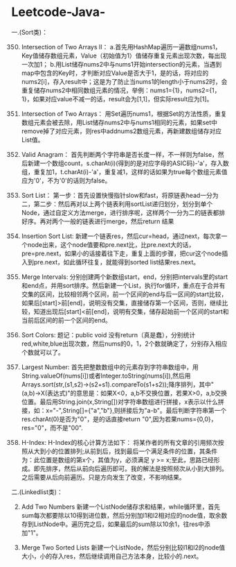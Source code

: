 # Leetcode-Java-
一.(Sort类)：

350. Intersection of Two Arrays II：
a.首先用HashMap遍历一遍数组nums1，Key值储存数组元素，Value（初始值为1）值储存重复元素出现次数，每出现一次加1；
b.用List储存nums2中与nums1开始intersection的元素，当遇到map中包含的Key时，才判断对应Value是否大于1，是的话，将对应的nums2[i]，存入result中；这是为了防止当nums1的length小于nums2时，会重复储存nums2中相同数组元素的情况，举例：nums1={1}，nums2={1，1}，如果对应value不减一的话，result会为[1,1]，但实际result应为[1]。

349. Intersection of Two Arrays：
用Set遍历nums1，根据Set的方法性质，重复数组元素会被去除，用List储存nums2中与nums1相同的元素，如果set中remove掉了对应元素，则res中addnums2数组元素，再新建数组储存对应List值。

242. Valid Anagram：
首先判断两个字符串是否长度一样，不一样则为false，然后新建一个数组count，s.charAt(i)(得到的是对应字母的ASIC码)-'a'，存入数组，重复加1，t.charAt(i)-'a'，重复减1，这样的话如果为true每个数组元素值应为'0'，不为'0'的话则为false。

148. Sort List：
第一步：首先设置快慢指针slow和fast，将原链表head一分为二，第二步：然后再对以上两个链表利用sortList递归划分，划分到单个Node，通过自定义方法merge，进行排序呢，这样两个一分为二的链表都排好序。再对两个一般的链表进行merge，然后return 结果

147. Insertion Sort List:
新建一个链表res，然后cur=head，通过next，每次拿一个node出来，这个node值要和pre.next比，比pre.next大的话，pre=pre.next，如果小的话接着往下走，重复上面的步骤，把cur这个node插入到pre.next，如此循环往复，就能得到sorted list结果res.next。

56. Merge Intervals:
分别创建两个新数组start，end，分别把intervals里的start和end点，并用sort排序。然后新建一个List<Interval>，执行for循环，重点在于合并有交集的区间，比较相邻两个区间，前一个区间的end与后一区间的start比较，如果后[start]>前[end]，说明没有交集，直接储存第一个区间，否则，继续比较，知道出现后[start]<前[end]，说明有交集，储存起始前一个区间的start和当前后区间的前一个区间的end。

75. Sort Colors:
题记：public void 没有return（真是蠢），分别统计red,white,blue出现次数，然后nums的0，1，2个数就确定了，分别存入相应个数就可以了。

179. Largest Number:
首先把整数数组中的元素存到字符串数组中，用String.valueOf(nums[i])或者Integer.toString(nums[i]),然后用Arrays.sort(str,(s1,s2)->(s2+s1).compareTo(s1+s2));降序排列，其中"(a,b)->X(表达式)"的意思是：如果X<0，a,b不交换位置，若果X>0，a,b交换位置。最后用String.join(x,String[])对字符串数组进行拼接，x表示以什么拼接，如：x="-",String[]={"a","b"},则拼接后为"a-b"。最后判断字符串第一个res.charAt(0)是否为"0"，是的话直接return "0",因为若果nums={0,0}，res="0"，而不是"00".

274. H-Index:
H-Index的核心计算方法如下：
将某作者的所有文章的引用频次按照从大到小的位置排列;从前到后，找到最后一个满足条件的位置，其条件为：此位置是数组的第x个，其值为y，必须满足 y >= x;至此，思路已经形成。即先排序，然后从前向后遍历即可。我的解法是按照频次从小到大排列。之后需要从后向前遍历。只是方向发生了改变，不影响结果。

二.(Linkedlist类)：

2. Add Two Numbers
新建一个ListNode储存求和结果，while循环里，首先sum每次都要除以10得到进位数，然后分别加l1和l2相对应的node值，取余数存到ListNode中。遍历完之后，如果最后的sum除以10余1，往res中添加"1"。

21. Merge Two Sorted Lists
新建一个ListNode，然后分别比较l1和l2的node值大小，小的存入res，然后继续调用自己方法本身，比较小的.next。
